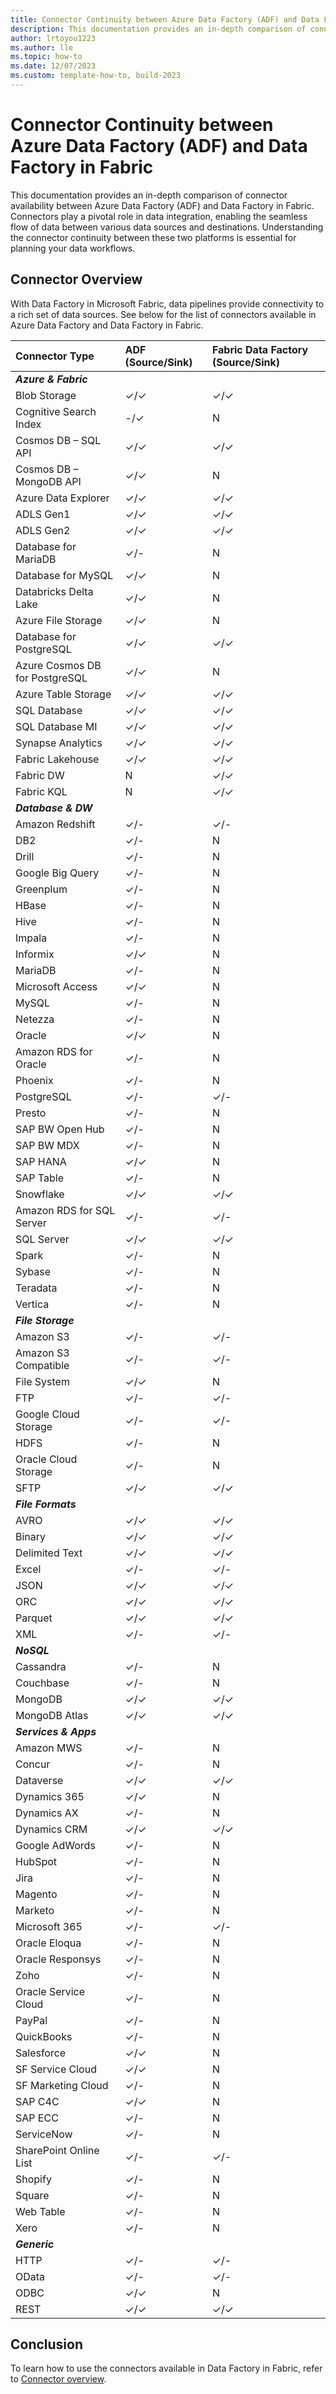 ```yaml
---
title: Connector Continuity between Azure Data Factory (ADF) and Data Factory in Fabric
description: This documentation provides an in-depth comparison of connector availability between Azure Data Factory (ADF) and Data Factory in Fabric.
author: lrtoyou1223
ms.author: lle
ms.topic: how-to
ms.date: 12/07/2023
ms.custom: template-how-to, build-2023
---
```


# Connector Continuity between Azure Data Factory (ADF) and Data Factory in Fabric

This documentation provides an in-depth comparison of connector availability between Azure Data Factory (ADF) and Data Factory in Fabric. Connectors play a pivotal role in data integration, enabling the seamless flow of data between various data sources and destinations. Understanding the connector continuity between these two platforms is essential for planning your data workflows.

## Connector Overview

With Data Factory in Microsoft Fabric, data pipelines provide connectivity to a rich set of data sources. See below for the list of connectors available in Azure Data Factory and Data Factory in Fabric.

|Connector Type |ADF (Source/Sink)|Fabric Data Factory (Source/Sink)|
|:---|:---|:---|
|***Azure & Fabric***| | |
|Blob Storage|✓/✓|✓/✓|
|Cognitive Search Index|-/✓|N|
|Cosmos DB – SQL API|✓/✓|✓/✓|
|Cosmos DB – MongoDB API|✓/✓|N|
|Azure Data Explorer|✓/✓|✓/✓|
|ADLS Gen1|✓/✓|✓/✓|
|ADLS Gen2|✓/✓|✓/✓|
|Database for MariaDB|✓/-|N|
|Database for MySQL|✓/✓|N|
|Databricks Delta Lake|✓/✓|N|
|Azure File Storage|✓/✓|N|
|Database for PostgreSQL|✓/✓|✓/✓|
|Azure Cosmos DB for PostgreSQL|✓/✓|N|
|Azure Table Storage|✓/✓|✓/✓|
|SQL Database|✓/✓|✓/✓|
|SQL Database MI|✓/✓|✓/✓|
|Synapse Analytics|✓/✓|✓/✓|
|Fabric Lakehouse ​|✓/✓|✓/✓|
|Fabric DW|N|✓/✓|
|Fabric KQL|N|✓/✓|
|***Database & DW***|||
|Amazon Redshift|✓/-|✓/-|
|DB2|✓/-|N|
|Drill|✓/-|N|
|Google Big Query|✓/-|N|
|Greenplum|✓/-|N|
|HBase|✓/-|N|
|Hive|✓/-|N|
|Impala|✓/-|N|
|Informix|✓/✓|N|
|MariaDB|✓/-|N|
|Microsoft Access|✓/✓|N|
|MySQL|✓/-|N|
|Netezza|✓/-|N|
|Oracle|✓/✓|N|
|Amazon RDS for Oracle|✓/-|N|
|Phoenix|✓/-|N|
|PostgreSQL|✓/-|✓/-|
|Presto|✓/-|N|
|SAP BW Open Hub|✓/-|N|
|SAP BW MDX|✓/-|N|
|SAP HANA|✓/✓|N|
|SAP Table|✓/-|N|
|Snowflake|✓/✓|✓/✓|
|Amazon RDS for SQL Server|✓/-|✓/-|
|SQL Server|✓/✓|✓/✓|
|Spark|✓/-|N|
|Sybase|✓/-|N|
|Teradata|✓/-|N|
|Vertica|✓/-|N|
|***File Storage***|||
|Amazon S3|✓/-|✓/-|
|Amazon S3 Compatible|✓/-|✓/-|
|File System|✓/✓|N|
|FTP|✓/-|✓/-|
|Google Cloud Storage|✓/-|✓/-|
|HDFS|✓/-|N|
|Oracle Cloud Storage|✓/-|N|
|SFTP|✓/✓|✓/✓|
|***File Formats***|||
|AVRO|✓/✓|✓/✓|
|Binary|✓/✓|✓/✓|
|Delimited Text|✓/✓|✓/✓|
|Excel|✓/-|✓/-|
|JSON|✓/✓|✓/✓|
|ORC|✓/✓|✓/✓|
|Parquet|✓/✓|✓/✓|
|XML|✓/-|✓/-|
|***NoSQL***|||
|Cassandra|✓/-|N|
|Couchbase|✓/-|N|
|MongoDB|✓/✓|✓/✓|
|MongoDB Atlas|✓/✓|✓/✓|
|***Services & Apps***|||
|Amazon MWS|✓/-|N|
|Concur|✓/-|N|
|Dataverse|✓/✓|✓/✓|
|Dynamics 365|✓/✓|N|
|Dynamics AX|✓/-|N|
|Dynamics CRM|✓/✓|✓/✓|
|Google AdWords|✓/-|N|
|HubSpot|✓/-|N|
|Jira|✓/-|N|
|Magento|✓/-|N|
|Marketo|✓/-|N|
|Microsoft 365|✓/-|✓/-|
|Oracle Eloqua|✓/-|N|
|Oracle Responsys|✓/-|N|
|Zoho|✓/-|N|
|Oracle Service Cloud |✓/-|N|
|PayPal |✓/-|N|
|QuickBooks |✓/-|N|
|Salesforce |✓/✓|N|
|SF Service Cloud |✓/✓|N|
|SF Marketing Cloud  |✓/-|N|
|SAP C4C |✓/✓|N|
|SAP ECC |✓/-|N|
|ServiceNow |✓/-|N|
|SharePoint Online<br>List |✓/-|✓/-|
|Shopify |✓/-|N|
|Square |✓/-|N|
|Web Table |✓/-|N|
|Xero |✓/-|N|
|***Generic***|||
|HTTP |✓/-|✓/-|
|OData |✓/-|✓/-|
|ODBC |✓/✓|N|
|REST |✓/✓|✓/✓|

## Conclusion

To learn how to use the connectors available in Data Factory in Fabric, refer to [Connector overview](connector-overview.md).
